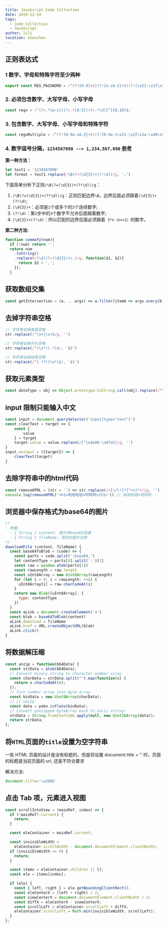 ```yaml
---
title: JavaScript Code Collection
date: 2019-12-24
tags:
  - Code Collection
  - JavaScript
author: lili
location: shenzhen
---
```


## 正则表达式

### 1 数字、字母和特殊字符至少两种

```js
export const REG_PASSWORD = /^(?![0-9]+$)(?![a-zA-Z]+$)(?![\x21-\x2f\x3a-\x40\x5b-\x60\x7b-\x7e]+$)[\x21-\x7e]{8,15}$/;
```

### 2. 必须包含数字、大写字母、小写字母

```js
const regx = /^(?=.*[a-z])(?=.*[A-Z])(?=.*\d)[^]{8,16}$/
```

### 3. 包含数字、大写字母、小写字母和特殊字符

```js
const regxMultiple = /^(?![0-9a-zA-Z]+$)(?![0-9a-z\x21-\x2f\x3a-\x40\x5b-\x60\x7b-\x7e]+$)(?![0-9A-Z\x21-\x2f\x3a-\x40\x5b-\x60\x7b-\x7e]+$)(?![a-zA-Z\x21-\x2f\x3a-\x40\x5b-\x60\x7b-\x7e]+$)[\x21-\x7e]{8,16}$/ // 不能为数字+小写字母+大写字母、数字+小写字母+特殊字符、数字+大写字母+特殊字符、小写字母+大写字母+特殊字符、

```

### 4. 数字逗号分隔，` 1234567890 --> 1,234,567,890 ` [参考](https://github.com/jawil/blog/issues/20)

**第一种方法：**

```js
let test1 = '1234567890'
let format = test1.replace(/\B(?=(\d{3})+(?!\d))/g, ',')
```

下面简单分析下正则` /\B(?=(\d{3})+(?!\d))/g `：

1. ` /\B(?=(\d{3})+(?!\d))/g `：正则匹配边界` \B `，边界后面必须跟着` (\d{3})+(?!\d) `;
2. ` (\d{3})+ `：必须是` 1 `个或多个的` 3 `个连续数字;
3. ` (?!\d) `：第` 2 `步中的` 3 `个数字不允许后面跟着数字;
4. ` (\d{3})+(?!\d) `：所以匹配的边界后面必须跟着` 3*n（n>=1）`的数字。

**第二种方法:**

```js
function commafy(num){
  if (!num) return '';
  return num
    .toString()
    .replace(/(\d)(?=(\d{3})+\.)/g, function($1, $2){
      return $2 + ',';
    });
  }
```

## 获取数组交集

```js
const getIntersection = (a, ...args) => a.filter(itemA => args.every(b => b.includes(itemA)))
```

## 去掉字符串空格

```js
// 字符串去掉首尾空格
str.replace(/^\s+|\s+$/g, '')

// 字符串去掉开头空格
str.replace(/^(\s*)(.*)$/, '$2')

// 字符串去掉结尾空格
str.replace(/^(.*?)(\s*)$/, '$1')
```

## 获取元素类型

```js
const dataType = obj => Object.prototype.toString.call(obj).replace(/^\[object (.+)\]$/, '$1').toLowerCase();
```

## input 限制只能输入中文

```js
const input = document.querySelector('input[type="text"]')
const clearText = target => {
    const {
        value
    } = target
    target.value = value.replace(/[^\u4e00-\u9fa5]/g, '')
}
input.oninput = ({target}) => {
    clearText(target)
}
```

## 去除字符串中的html代码

```js
const removeHTML = (str = '') => str.replace(/<[\/\!]*[^<>]*>/ig, '')
console.log(removeHTML('<h1>哈哈哈哈<呵呵呵</h1>')) // 哈哈哈哈<呵呵呵
```

## 浏览器中保存格式为base64的图片

```js
/*
- 参数:
  - { String } content: 图片的base64资源
  - { String } fileName: 保存的图片名称
*/
downloadFile (content, fileName) {
  const base64ToBlob = (code) => {
    const parts = code.split(';base64,')
    let contentType = parts[0].split(':')[1]
    const raw = window.atob(parts[1])
    const rawLength = raw.length
    const uInt8Array = new Uint8Array(rawLength)
    for (let i = 0; i < rawLength; ++i) {
      uInt8Array[i] = raw.charCodeAt(i)
    }
    return new Blob([uInt8Array], {
      type: contentType
    })
  }
  const aLink = document.createElement('a')
  const blob = base64ToBlob(content)
  aLink.download = fileName
  aLink.href = URL.createObjectURL(blob)
  aLink.click()
}
```

## 将数据解压缩

```js
const unzip = function(b64Data) {
  const strData = atob(b64Data);
  // Convert binary string to character-number array
  const charData = strData.split("").map(function(x) {
    return x.charCodeAt(0);
  });
  // Turn number array into byte-array
  const binData = new Uint8Array(charData);
  // // unzip
  const data = pako.inflate(binData);
  // Convert gunzipped byteArray back to ascii string:
  strData = String.fromCharCode.apply(null, new Uint16Array(data));
  return strData;
};
```

## 将` HTML `页面的` title `设置为空字符串

一些 HTML 页面的设计是没有标题的，但是将设置 document.title = '' 时，页面的标题是当前页面的 url, 还是不符合要求

解决方法:

```js
document.title='\u200E'
```

## 点击 Tab 项，元素进入视图

```js
const scrollIntoView = (mainRef, index) => {
  if (!mainRef?.current) {
    return;
  }

  const eleContainer = mainRef.current;

  const invisibleWidth =
    eleContainer.scrollWidth - document.documentElement.clientWidth;
  if (invisibleWidth <= 0) {
    return;
  }

  const items = eleContainer.children || [];
  const ele = items[index];

  if (ele) {
    const { left, right } = ele.getBoundingClientRect();
    const eleCenterX = (left + right) / 2;
    const viewCenterX = document.documentElement.clientWidth / 2;
    const diffX = eleCenterX - viewCenterX;
    const scrollLeft = eleContainer.scrollLeft + diffX;
    eleContainer.scrollLeft = Math.min(invisibleWidth, scrollLeft);
  }
};

```
